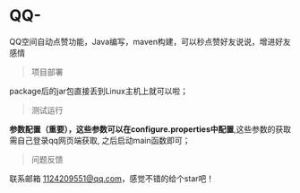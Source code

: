 # QQ-
QQ空间自动点赞功能，Java编写，maven构建，可以秒点赞好友说说，增进好友感情

>项目部署

package后的jar包直接丢到Linux主机上就可以啦；

>测试运行

**参数配置（重要），这些参数可以在configure.properties中配置**,这些参数的获取需自己登录qq网页端获取,
之后启动main函数即可；

>问题反馈

联系邮箱 1124209551@qq.com，感觉不错的给个star吧！

